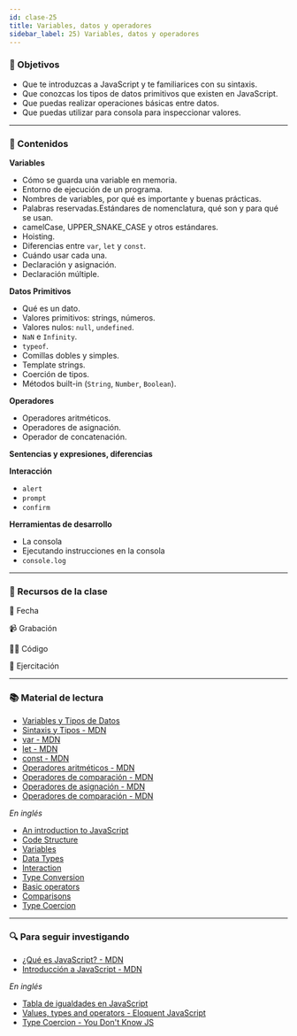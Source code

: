 ```yaml
---
id: clase-25
title: Variables, datos y operadores
sidebar_label: 25) Variables, datos y operadores
---
```


### 🏁 Objetivos

- Que te introduzcas a JavaScript y te familiarices con su sintaxis.
- Que conozcas los tipos de datos primitivos que existen en JavaScript.
- Que puedas realizar operaciones básicas entre datos.
- Que puedas utilizar para consola para inspeccionar valores.

---

### 📝 Contenidos

**Variables**

- Cómo se guarda una variable en memoria.
- Entorno de ejecución de un programa.
- Nombres de variables, por qué es importante y buenas prácticas.
- Palabras reservadas.Estándares de nomenclatura, qué son y para qué se usan.
- camelCase, UPPER_SNAKE_CASE y otros estándares.
- Hoisting.
- Diferencias entre `var`, `let` y `const`.
- Cuándo usar cada una.
- Declaración y asignación.
- Declaración múltiple.

**Datos Primitivos**

- Qué es un dato.
- Valores primitivos: strings, números.
- Valores nulos: `null`, `undefined`.
- `NaN` e `Infinity`.
- `typeof`.
- Comillas dobles y simples.
- Template strings.
- Coerción de tipos.
- Métodos built-in (`String`, `Number`, `Boolean`).

**Operadores**

- Operadores aritméticos.
- Operadores de asignación.
- Operador de concatenación.

**Sentencias y expresiones, diferencias**

**Interacción**

- `alert`
- `prompt`
- `confirm`

**Herramientas de desarrollo**

- La consola
- Ejecutando instrucciones en la consola
- `console.log`

---

### 🚀 Recursos de la clase

📆 Fecha

📹 Grabación

👩‍💻 Código

💪 Ejercitación

---

### 📚 Material de lectura

- [Variables y Tipos de Datos](https://frontend.adaitw.org/docs/js/js01)
- [Sintaxis y Tipos - MDN](https://developer.mozilla.org/es/docs/Web/JavaScript/Guide/Grammar_and_Types)
- [var - MDN](https://developer.mozilla.org/es/docs/Web/JavaScript/Referencia/Sentencias/var)
- [let - MDN](https://developer.mozilla.org/es/docs/Web/JavaScript/Referencia/Sentencias/let)
- [const - MDN](https://developer.mozilla.org/es/docs/Web/JavaScript/Referencia/Sentencias/const)
- [Operadores aritméticos - MDN](https://developer.mozilla.org/es/docs/Web/JavaScript/Referencia/Operadores/Aritm%C3%A9ticos)
- [Operadores de comparación - MDN](https://developer.mozilla.org/es/docs/Web/JavaScript/Referencia/Operadores/Comparison_Operators)
- [Operadores de asignación - MDN](https://developer.mozilla.org/es/docs/Web/JavaScript/Referencia/Operadores/Assignment_Operators)
- [Operadores de comparación - MDN](https://developer.mozilla.org/es/docs/Web/JavaScript/Referencia/Operadores/Comparison_Operators)

_En inglés_

- [An introduction to JavaScript](https://javascript.info/intro)
- [Code Structure](https://javascript.info/structure)
- [Variables](https://javascript.info/variables)
- [Data Types](https://javascript.info/types)
- [Interaction](https://javascript.info/alert-prompt-confirm)
- [Type Conversion](https://javascript.info/type-conversions)
- [Basic operators](https://javascript.info/operators)
- [Comparisons](https://javascript.info/comparison)
- [Type Coercion](https://www.freecodecamp.org/news/js-type-coercion-explained-27ba3d9a2839/)

---

### 🔍 Para seguir investigando

- [¿Qué es JavaScript? - MDN](https://www.notion.so/pabloh/Variables-datos-y-operadores-d4e1fbea6a6e4e45baa77e24ad15d513#6c25457fc5b14c43af362c01bf12beda)
- [Introducción a JavaScript - MDN](https://www.notion.so/pabloh/Variables-datos-y-operadores-d4e1fbea6a6e4e45baa77e24ad15d513#9634fc8ceb7c4535824a604927e58c1d)

_En inglés_

- [Tabla de igualdades en JavaScript](https://dorey.github.io/JavaScript-Equality-Table/)
- [Values, types and operators - Eloquent JavaScript](https://eloquentjavascript.net/01_values.html)
- [Type Coercion - You Don't Know JS](https://www.oreilly.com/library/view/you-dont-know/9781491905159/ch04.html)
